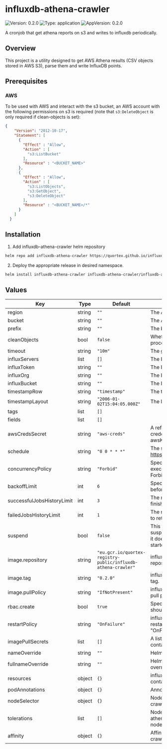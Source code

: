 # influxdb-athena-crawler

![Version: 0.2.0](https://img.shields.io/badge/Version-0.2.0-informational?style=flat-square) ![Type: application](https://img.shields.io/badge/Type-application-informational?style=flat-square) ![AppVersion: 0.2.0](https://img.shields.io/badge/AppVersion-0.2.0-informational?style=flat-square)

A cronjob that get athena reports on s3 and writes to influxdb periodically.

## Overview
This project is a utility designed to get AWS Athena results (CSV objects stored in AWS S3), parse them and write InfluxDB points.

## Prerequisites

### <a id="Prerequisites_AWS"></a>AWS
To be used with AWS and interact with the s3 bucket, an AWS account with the following permissions on s3 is required (note that `s3:DeleteObject` is only required if clean-objects is set):
```json
{
    "Version": "2012-10-17",
    "Statement": [
      {
        "Effect" : "Allow",
        "Action" : [
          "s3:ListBucket"
        ],
        "Resource" : "<BUCKET_NAME>"
      },
      {
        "Effect" : "Allow",
        "Action" : [
          "s3:ListObjects",
          "s3:GetObject",
          "s3:DeleteObject"
        ],
        "Resource" : "<BUCKET_NAME>/*"
      }
    ]
  }
```

## Installation

1. Add influxdb-athena-crawler helm repository

```sh
helm repo add influxdb-athena-crawler https://quortex.github.io/influxdb-athena-crawler
```

2. Deploy the appropriate release in desired namespace.

```sh
helm install influxdb-athena-crawler influxdb-athena-crawler/influxdb-athena-crawler -n <NAMESPACE>>
```

## Values

| Key | Type | Default | Description |
|-----|------|---------|-------------|
| region | string | `""` | The AWS region. |
| bucket | string | `""` | The AWS bucket to watch. |
| prefix | string | `""` | The bucket prefix. |
| cleanObjects | bool | `false` | Whether to delete S3 objects after processing them. |
| timeout | string | `"10m"` | The global timeout. |
| influxServers | list | `[]` | The InfluxDB servers addresses. |
| influxToken | string | `""` | The InfluxDB token. |
| influxOrg | string | `""` | The InfluxDB org to write to. |
| influxBucket | string | `""` | The InfluxDB bucket write to. |
| timestampRow | string | `"timestamp"` | The timestamp row in CSV. |
| timestampLayout | string | `"2006-01-02T15:04:05.000Z"` | The layout to parse timestamp. |
| tags | list | `[]` |  |
| fields | list | `[]` |  |
| awsCredsSecret | string | `"aws-creds"` | A reference to a secret wit AWS credentials (must contain awsKeyId / awsSecretKey). |
| schedule | string | `"0 0 * * *"` | The schedule in Cron format, see https://en.wikipedia.org/wiki/Cron. |
| concurrencyPolicy | string | `"Forbid"` | Specifies how to treat concurrent executions of a Job (Allow / Forbid / Replace). |
| backoffLimit | int | `6` | Specifies the number of retries before marking a job as failed. |
| successfulJobsHistoryLimit | int | `3` | The number of successful finished jobs to retain. |
| failedJobsHistoryLimit | int | `1` | The number of failed finished jobs to retain. |
| suspend | bool | `false` | This flag tells the controller to suspend subsequent executions, it does not apply to already started executions. |
| image.repository | string | `"eu.gcr.io/quortex-registry-public/influxdb-athena-crawler"` | influxdb-athena-crawler image repository. |
| image.tag | string | `"0.2.0"` | influxdb-athena-crawler image tag. |
| image.pullPolicy | string | `"IfNotPresent"` | influxdb-athena-crawler image pull policy. |
| rbac.create | bool | `true` | Specifies whether rbac resources should be created. |
| restartPolicy | string | `"OnFailure"` | influxdb-athena-crawler restartPolicy (supported values: "OnFailure", "Never"). |
| imagePullSecrets | list | `[]` | A list of secrets used to pull containers images. |
| nameOverride | string | `""` | Helm's name computing override. |
| fullnameOverride | string | `""` | Helm's fullname computing override. |
| resources | object | `{}` | influxdb-athena-crawler container required resources. |
| podAnnotations | object | `{}` | Annotations to be added to pods. |
| nodeSelector | object | `{}` | Node labels for influxdb-athena-crawler pod assignment. |
| tolerations | list | `[]` | Node tolerations for influxdb-athena-crawler scheduling to nodes with taints. |
| affinity | object | `{}` | Affinity for influxdb-athena-crawler pod assignment. |


